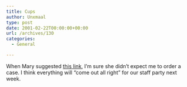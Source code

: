 ```yaml
---
title: Cups
author: Unxmaal
type: post
date: 2001-02-22T00:00:00+00:00
url: /archives/130
categories:
  - General

---
```

When Mary suggested <A HREF="http://www.solocup.com/institutional/ins_product.asp?stkcd=SC378">this link</A>, I&#8217;m sure she didn&#8217;t expect me to order a case. I think everything will &#8220;come out all right&#8221; for our staff party next week.